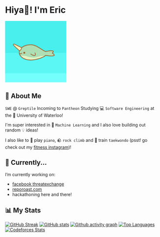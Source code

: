 # Hiya👋! I'm Eric
<img width="200" height="200" object-fit="none" src="https://github.com/16BitNarwhal/16BitNarwhal/blob/main/narhwal.gif"/>

## 📖 About Me
`SWE` @ `Greptile`
Incoming to `Pantheon`
Studying 💻 `Software Engineering` at the 🏫 University of Waterloo!

I'm super interested in 🤖 `Machine Learning` and I also love building out random 💡 ideas!

I also like to 🎹 play `piano`, 🪨 `rock climb` and 🥋 train `taekwondo` (psst! go check out my [fitness instagram](https://www.instagram.com/16fitnarwhal/))!

## 🌱 Currently...
I’m currently working on:
- [facebook threatexchange](https://github.com/facebook/ThreatExchange)
- [reporoast.com](reporoast.com)
- hackathoning here and there!

## 📊 My Stats
[![GitHub Streak](http://github-readme-streak-stats.herokuapp.com?user=16bitnarwhal&theme=tokyonight)](https://github.com/16bitnarwhal)
[![GitHub stats](https://github-readme-stats.vercel.app/api?username=16bitnarwhal&theme=tokyonight&show_icons=true)](https://github.com/16bitnarwhal)
[![Github activity graph](https://github-readme-activity-graph.vercel.app/graph?username=16bitnarwhal&theme=tokyo-night&height=300&area=true)](https://github.com/ashutosh00710/github-readme-activity-graph)
[![Top Languages](https://github-readme-stats.vercel.app/api/top-langs/?username=16bitnarwhal&layout=compact&langs_count=8&hide=shaderlab,hlsl,css,cmake&theme=tokyonight)](https://github.com/16bitnarwhal)
[![Codeforces Stats](https://codeforces-readme-stats.vercel.app/api/card?username=16bitnarwhal&theme=tokyonight)](https://codeforces.com/profile/16bitnarwhal)
